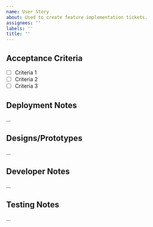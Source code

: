 ```yaml
---
name: User Story
about: Used to create feature implementation tickets.
assignees: ''
labels: ''
title: ''
---
```


## Acceptance Criteria
- [ ] Criteria 1
- [ ] Criteria 2
- [ ] Criteria 3

## Deployment Notes
...

## Designs/Prototypes
...

## Developer Notes
...

## Testing Notes
...
